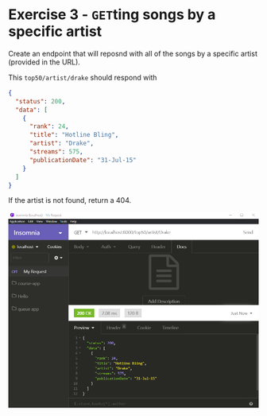 # Exercise 3 - `GET`ting songs by a specific artist

Create an endpoint that will reposnd with all of the songs by a specific artist (provided in the URL).

This `top50/artist/drake` should respond with

```json
{
  "status": 200,
  "data": [
    {
      "rank": 24,
      "title": "Hotline Bling",
      "artist": "Drake",
      "streams": 575,
      "publicationDate": "31-Jul-15"
    }
  ]
}
```

If the artist is not found, return a 404.

![insomnia ex4](../__lecture/assets/insomnia_songs-artist.png)
